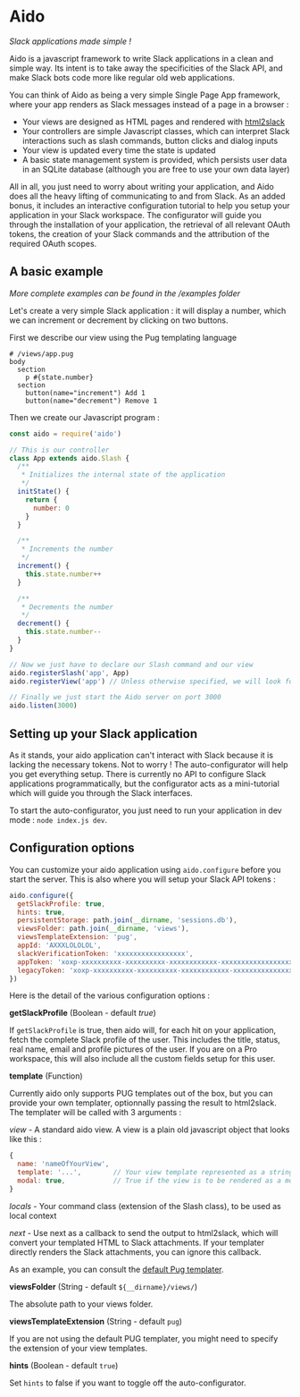 # Aido

_Slack applications made simple !_

Aido is a javascript framework to write Slack applications in a clean and simple way. Its intent is to take away the specificities of the Slack API, and make Slack bots code more like regular old web applications.

You can think of Aido as being a very simple Single Page App framework, where your app renders as Slack messages instead of a page in a browser :

- Your views are designed as HTML pages and rendered with [html2slack](https://www.npmjs.com/package/html2slack)
- Your controllers are simple Javascript classes, which can interpret Slack interactions such as slash commands, button clicks and dialog inputs
- Your view is updated every time the state is updated
- A basic state management system is provided, which persists user data in an SQLite database (although you are free to use your own data layer)

All in all, you just need to worry about writing your application, and Aido does all the heavy lifting of communicating to and from Slack. As an added bonus, it includes an interactive configuration tutorial to help you setup your application in your Slack workspace. The configurator will guide you through the installation of your application, the retrieval of all relevant OAuth tokens, the creation of your Slack commands and the attribution of the required OAuth scopes.

## A basic example

_More complete examples can be found in the /examples folder_

Let's create a very simple Slack application : it will display a number, which we can increment or decrement by clicking on two buttons.

First we describe our view using the Pug templating language
```pug
# /views/app.pug
body
  section
    p #{state.number}
  section
    button(name="increment") Add 1
    button(name="decrement") Remove 1
```

Then we create our Javascript program :
```javascript
const aido = require('aido')

// This is our controller
class App extends aido.Slash {
  /**
   * Initializes the internal state of the application
   */
  initState() {
    return {
      number: 0
    }
  }

  /**
   * Increments the number
   */
  increment() {
    this.state.number++
  }

  /**
   * Decrements the number
   */
  decrement() {
    this.state.number--
  }
}

// Now we just have to declare our Slash command and our view
aido.registerSlash('app', App)
aido.registerView('app') // Unless otherwise specified, we will look for an app.pug file in the /views folder

// Finally we just start the Aido server on port 3000
aido.listen(3000)
```

## Setting up your Slack application

As it stands, your aido application can't interact with Slack because it is lacking the necessary tokens. Not to worry ! The auto-configurator will help you get everything setup. There is currently no API to configure Slack applications programmatically, but the configurator acts as a mini-tutorial which will guide you through the Slack interfaces.

To start the auto-configurator, you just need to run your application in dev mode : `node index.js dev`.

## Configuration options

You can customize your aido application using `aido.configure` before you start the server. This is also where you will setup your Slack API tokens :

```javascript
aido.configure({
  getSlackProfile: true,
  hints: true,
  persistentStorage: path.join(__dirname, 'sessions.db'),
  viewsFolder: path.join(__dirname, 'views'),
  viewsTemplateExtension: 'pug',
  appId: 'AXXXLOLOLOL',
  slackVerificationToken: 'xxxxxxxxxxxxxxxxx',
  appToken: 'xoxp-xxxxxxxxxx-xxxxxxxxxx-xxxxxxxxxxxx-xxxxxxxxxxxxxxxxxxxxxxx',
  legacyToken: 'xoxp-xxxxxxxxxx-xxxxxxxxxx-xxxxxxxxxxxx-xxxxxxxxxxxxxxxxxxxxxxx',
})
```

Here is the detail of the various configuration options :

**getSlackProfile** (Boolean - default _true_)

If `getSlackProfile` is true, then aido will, for each hit on your application, fetch the complete Slack profile of the user. This includes the title, status, real name, email and profile pictures of the user. If you are on a Pro workspace, this will also include all the custom fields setup for this user.

**template** (Function)

Currently aido only supports PUG templates out of the box, but you can provide your own templater, optionnally passing the result to html2slack. The templater will be called with 3 arguments :

*view* - A standard aido view. A view is a plain old javascript object that looks like this :

```javascript
{
  name: 'nameOfYourView',
  template: '...',        // Your view template represented as a string
  modal: true,            // True if the view is to be rendered as a modal (or Slack dialog : https://api.slack.com/dialogs)
}
```

*locals* - Your command class (extension of the Slash class), to be used as local context

*next* - Use next as a callback to send the output to html2slack, which will convert your templated HTML to Slack attachments. If your templater directly renders the Slack attachments, you can ignore this callback.

As an example, you can consult the [default Pug templater](lib/templaters/pug.js).

**viewsFolder** (String - default `${__dirname}/views/`)

The absolute path to your views folder.

**viewsTemplateExtension** (String - default `pug`)

If you are not using the default PUG templater, you might need to specify the extension of your view templates.

**hints** (Boolean - default `true`)

Set `hints` to false if you want to toggle off the auto-configurator.
